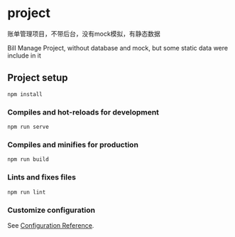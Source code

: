 # project
账单管理项目，不带后台，没有mock模拟，有静态数据

Bill Manage Project, without database and mock, but some static data were include in it
## Project setup
```
npm install
```

### Compiles and hot-reloads for development
```
npm run serve
```

### Compiles and minifies for production
```
npm run build
```

### Lints and fixes files
```
npm run lint
```

### Customize configuration
See [Configuration Reference](https://cli.vuejs.org/config/).
